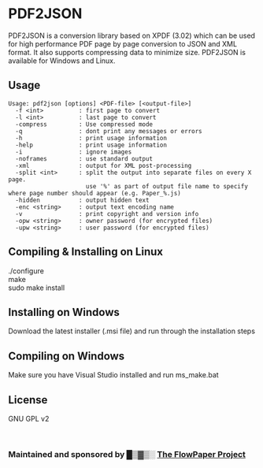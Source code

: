 PDF2JSON
=======

PDF2JSON is a conversion library based on XPDF (3.02) which can be used for high performance PDF page by page conversion to JSON and XML format. It also supports compressing data to minimize size. PDF2JSON is available for Windows and Linux.

Usage
-----
```
Usage: pdf2json [options] <PDF-file> [<output-file>]
  -f <int>          : first page to convert
  -l <int>          : last page to convert
  -compress         : Use compressed mode
  -q                : dont print any messages or errors
  -h                : print usage information
  -help             : print usage information
  -i                : ignore images
  -noframes         : use standard output
  -xml              : output for XML post-processing
  -split <int>      : split the output into separate files on every X page. 
                      use '%' as part of output file name to specify where page number should appear (e.g. Paper_%.js)
  -hidden           : output hidden text
  -enc <string>     : output text encoding name
  -v                : print copyright and version info
  -opw <string>     : owner password (for encrypted files)
  -upw <string>     : user password (for encrypted files)
```

Compiling & Installing on Linux
-------------------
./configure<br/>
make<br/>
sudo make install<br/>


Installing on Windows
-------------------
Download the latest installer (.msi file) and run through the installation steps



Compiling on Windows
-------------------
Make sure you have Visual Studio installed and run ms_make.bat



License
-------------------
GNU GPL v2

<br/>

<h3>Maintained and sponsored by █▒▓▒░ <a href="http://flowpaper.com/">The FlowPaper Project</a></h3>

